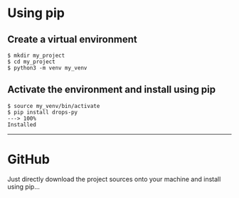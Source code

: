 # Using pip

## Create a virtual environment


<!-- termynal -->

```
$ mkdir my_project
$ cd my_project
$ python3 -m venv my_venv
```

## Activate the environment and install using pip

<!-- termynal -->

```
$ source my_venv/bin/activate
$ pip install drops-py
---> 100%
Installed
```


---

# GitHub

Just directly download the project sources onto your machine and install using pip...